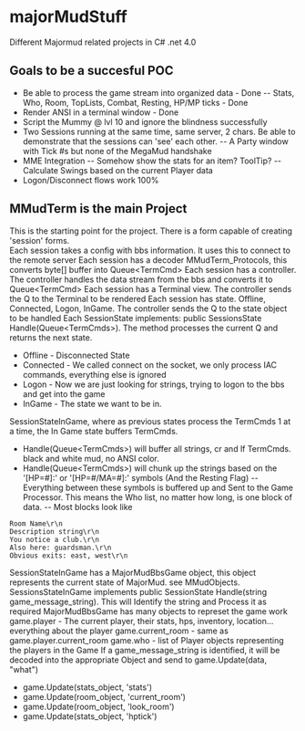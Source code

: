 # majorMudStuff
Different Majormud related projects in C# .net 4.0

## Goals to be a succesful POC
- Be able to process the game stream into organized data - Done
-- Stats, Who, Room, TopLists, Combat, Resting, HP/MP ticks - Done
- Render ANSI in a terminal window - Done
- Script the Mummy @ lvl 10 and ignore the blindness successfully
- Two Sessions running at the same time, same server, 2 chars.  Be able to demonstrate that the sessions can 'see' each other.
-- A Party window with Tick #s but none of the MegaMud handshake
- MME Integration
-- Somehow show the stats for an item?  ToolTip?
-- Calculate Swings based on the current Player data
- Logon/Disconnect flows work 100%

## MMudTerm is the main Project
This is the starting point for the project.  There is a form capable of creating 'session' forms.  
Each session takes a config with bbs information.  It uses this to connect to the remote server
Each session has a decoder MMudTerm_Protocols, this converts byte[] buffer into Queue\<TermCmd\>
Each session has a controller.  The controller handles the data stream from the bbs and converts it to Queue\<TermCmd\>
Each session has a Terminal view.  The controller sends the Q to the Terminal to be rendered
Each session has state.  Offline, Connected, Logon, InGame. The controller sends the Q to the state object to be handled
Each SessionState implements: public SessionsState Handle(Queue\<TermCmds\>).  The method processes the current Q and returns the next state.
- Offline - Disconnected State
- Connected - We called connect on the socket, we only process IAC commands, everything else is ignored
- Logon - Now we are just looking for strings, trying to logon to the bbs and get into the game
- InGame - The state we want to be in.

SessionStateInGame, where as previous states process the TermCmds 1 at a time, the In Game state buffers TermCmds.
- Handle(Queue\<TermCmds\>) will buffer all strings, cr and lf TermCmds. black and white mud, no ANSI color.
- Handle(Queue\<TermCmds\>) will chunk up the strings based on the '[HP=#]:' or '[HP=#/MA=#]:' symbols (And the Resting Flag)
-- Everything between these symbols is buffered up and Sent to the Game Processor.  This means the Who list, no matter how long, is one block of data.
-- Most blocks look like 
```look\r\n
Room Name\r\n
Description string\r\n
You notice a club.\r\n
Also here: guardsman.\r\n
Obvious exits: east, west\r\n
```
SessionStateInGame has a MajorMudBbsGame object, this object represents the current state of MajorMud. see MMudObjects.
SessionsStateInGame implements public SessionState Handle(string game_message_string). This will Identify the string and Process it as required
MajorMudBbsGame has many objects to represet the game work
game.player - The current player, their stats, hps, inventory, location... everything about the player
game.current_room - same as game.player.current_room
game.who - list of Player objects representing the players in the Game
If a game_message_string is identified, it will be decoded into the appropriate Object and send to game.Update(data, "what")
- game.Update(stats_object, 'stats')
- game.Update(room_object, 'current_room')
- game.Update(room_object, 'look_room')
- game.Update(stats_object, 'hptick')


